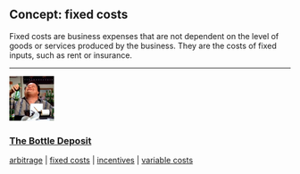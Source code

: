 ## Concept: fixed costs

Fixed costs are business expenses that are not dependent on the level of goods or services produced by the business. They are the costs of fixed inputs, such as rent or insurance.

<hr>
<div class="clip-listing">
<img src="media/icons/bottle_deposit.jpg" alt="The Bottle Deposit icon">

### [The Bottle Deposit](../../clip/76/)

[arbitrage](/concept/arbitrage/) | [fixed costs](/concept/fixed-costs/) | [incentives](/concept/incentives/) | [variable costs](/concept/variable-costs/)
</div>

